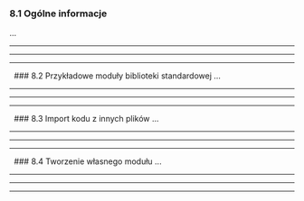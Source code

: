 ### 8.1 Ogólne informacje
...

---
---
---
&nbsp;&nbsp;### 8.2 Przykładowe moduły biblioteki standardowej
...

---
---
---
&nbsp;&nbsp;### 8.3 Import kodu z innych plików
...

---
---
---
&nbsp;&nbsp;### 8.4 Tworzenie własnego modułu
...

---
---
---
&nbsp;&nbsp;